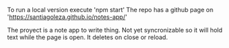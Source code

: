 To run a local version execute 'npm start'
The repo has a github page on 'https://santiagoleza.github.io/notes-app/'

The proyect is a note app to write thing. Not yet syncronizable so it will hold text while the page is open. It deletes on close or reload.

